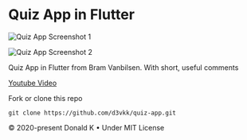# Quiz App in Flutter

![Quiz App Screenshot 1](https://github.com/d3vkk/quiz-app/blob/master/quizapp1.png)

![Quiz App Screenshot 2](https://github.com/d3vkk/quiz-app/blob/master/quizapp2.png)

Quiz App in Flutter from Bram Vanbilsen. With short, useful comments

[Youtube Video](https://www.youtube.com/watch?v=jBBl1tYkUnE)

Fork or clone this repo
```
git clone https://github.com/d3vkk/quiz-app.git
```

© 2020-present Donald K • Under MIT License
